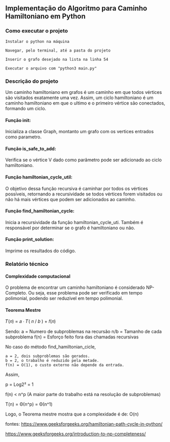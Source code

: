 ## Implementação  do  Algoritmo  para  Caminho  Hamiltoniano em Python

### Como executar o projeto

    Instalar o python na máquina

    Navegar, pelo terminal, até a pasta do projeto

    Inserir o grafo desejado na lista na linha 54

    Executar o arquivo com "python3 main.py"

### Descrição do projeto 

Um caminho hamiltoniano em grafos é um caminho em que todos vértices são visitados exatamente uma vez. Assim, um ciclo hamiltoniano é um caminho hamiltoniano em que o ultimo e o primeiro vértice são conectados, formando um ciclo. 

#### Função __init__:

Inicializa a classe Graph, montanto um grafo com os vertices entrados como parametro.

#### Função is_safe_to_add: 

Verifica se o vértice V dado como parâmetro pode ser adicionado ao ciclo hamiltoniano. 

#### Função hamiltonian_cycle_util: 

O objetivo dessa função recursiva é caminhar por todos os vértices possíveis, retornando a recursividade se todos vértices forem visitados ou não há mais vértices que podem ser adicionados ao caminho. 

#### Função find_hamiltonian_cycle:

Inicia a recursividade da função hamiltonian_cycle_uti. Também é responsável por determinar se o grafo é hamiltoniano ou não.

#### Função print_solution: 

Imprime os resultados do código. 

### Relatório técnico 

#### Complexidade computacional

O problema de encontrar um caminho hamiltoniano é considerado NP-Completo. Ou seja, esse problema pode ser verificado em tempo polimonial, podendo ser reduzivel em tempo polimonial. 

#### Teorema Mestre

𝑇(𝑛) = 𝑎 ⋅ 𝑇( 𝑛 / 𝑏 ) + 𝑓(𝑛)

Sendo:
    a = Numero de subproblemas na recursão
    n/b = Tamanho de cada subproblema
    f(n) = Esforço feito fora das chamadas recursivas

No caso do método find_hamiltonian_cicle,

    a = 2, dois subproblemas são gerados.
    b = 2, o trabalho é reduzido pela metade.
    f(n) = O(1), o custo externo não depende da entrada.

Assim,

p = Log2² = 1

f(n) < n^p (A maior parte do trabalho está na resolução de subproblemas)

T(n) = Θ(n^p) = Θ(n^1)

Logo, o Teorema mestre mostra que a complexidade é de: O(n)


fontes: https://www.geeksforgeeks.org/hamiltonian-path-cycle-in-python/

https://www.geeksforgeeks.org/introduction-to-np-completeness/